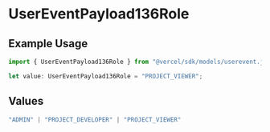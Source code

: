 # UserEventPayload136Role

## Example Usage

```typescript
import { UserEventPayload136Role } from "@vercel/sdk/models/userevent.js";

let value: UserEventPayload136Role = "PROJECT_VIEWER";
```

## Values

```typescript
"ADMIN" | "PROJECT_DEVELOPER" | "PROJECT_VIEWER"
```